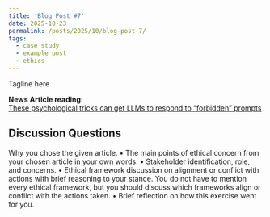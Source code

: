 ```yaml
---
title: 'Blog Post #7'
date: 2025-10-23
permalink: /posts/2025/10/blog-post-7/
tags:
  - case study
  - example post
  - ethics
---
```


Tagline here

**News Article reading:**  
[These psychological tricks can get LLMs to respond to “forbidden” prompts](https://arstechnica.com/science/2025/09/these-psychological-tricks-can-get-llms-to-respond-to-forbidden-prompts/)

Discussion Questions
---
Why you chose the given article.
• The main points of ethical concern from your chosen article in your own words.
• Stakeholder identification, role, and concerns.
• Ethical framework discussion on alignment or conflict with actions with brief reasoning
to your stance. You do not have to mention every ethical framework, but you should
discuss which frameworks align or conflict with the actions taken.
• Brief reflection on how this exercise went for you.